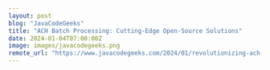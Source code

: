 ```yaml
---
layout: post
blog: "JavaCodeGeeks"
title: "ACH Batch Processing: Cutting-Edge Open-Source Solutions"
date: 2024-01-04T07:00:00Z
image: images/javacodegeeks.png
remote_url: "https://www.javacodegeeks.com/2024/01/revolutionizing-ach-batch-processing-exploring-cutting-edge-open-source-solutions.html"
---
```

